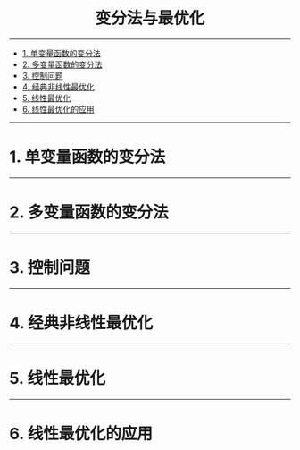 
<h1 style="text-align:center">变分法与最优化</h1>

--------------------------------------------------------------------------------
<!-- @import "[TOC]" {cmd="toc" depthFrom=1 depthTo=6 orderedList=false} -->

<!-- code_chunk_output -->

- [1. 单变量函数的变分法](#-1-单变量函数的变分法-)
- [2. 多变量函数的变分法](#-2-多变量函数的变分法-)
- [3. 控制问题](#-3-控制问题-)
- [4. 经典非线性最优化](#-4-经典非线性最优化-)
- [5. 线性最优化](#-5-线性最优化-)
- [6. 线性最优化的应用](#-6-线性最优化的应用)

<!-- /code_chunk_output -->

--------------------------------------------------------------------------------
# 1. 单变量函数的变分法

--------------------------------------------------------------------------------
# 2. 多变量函数的变分法

--------------------------------------------------------------------------------
# 3. 控制问题

--------------------------------------------------------------------------------
# 4. 经典非线性最优化

--------------------------------------------------------------------------------
# 5. 线性最优化

--------------------------------------------------------------------------------
# 6. 线性最优化的应用